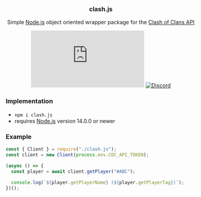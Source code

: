 <div align="center">
  
  ### clash.js
  
  Simple [Node.js](https://nodejs.org/en/) object oriented wrapper package for the [Clash of Clans API](https://developer.clashofclans.com/#/)
  
  [![Npm](https://img.shields.io/npm/v/clash.js)](https://www.npmjs.com/package/clash.js)
  [![Discord](https://img.shields.io/discord/979167440711876609?color=%235865f2)](https://discord.gg/GrnUqrtvJN)

</div>

### Implementation
  
- ```npm i clash.js```
- requires [Node.js](https://nodejs.org/en/) version 14.0.0 or newer
  
### Example
  
```js
const { Client } = require("./clash.js");
const client = new Client(process.env.COC_API_TOKEN);

(async () => {
  const player = await client.getPlayer("#ABC");
  
  console.log(`${player.getPlayerName} (${player.getPlayerTag})`);
})();
```

